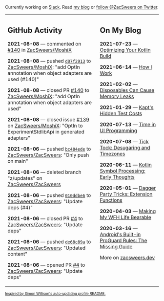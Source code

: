Currently working on [Slack](https://slack.com/). Read [my blog](https://zacsweers.dev/) or [follow @ZacSweers on Twitter](https://twitter.com/ZacSweers).

<table><tr><td valign="top" width="60%">

## GitHub Activity
<!-- githubActivity starts -->
**2021-08-08** — commented on [#140](https://github.com/ZacSweers/MoshiX/pull/140#issuecomment-894807720) in [ZacSweers/MoshiX](https://api.github.com/repos/ZacSweers/MoshiX)

**2021-08-08** — pushed [`d87f2913`](https://github.com/ZacSweers/MoshiX/commit/d87f29130b18f9c0379bd026bfd125c0730e5053) to [ZacSweers/MoshiX](https://api.github.com/repos/ZacSweers/MoshiX): "add OptIn annotation when object adapters are used (#140)"

**2021-08-08** — closed PR [#140](https://api.github.com/repos/ZacSweers/MoshiX/pulls/140) to [ZacSweers/MoshiX](https://api.github.com/repos/ZacSweers/MoshiX): "add OptIn annotation when object adapters are used"

**2021-08-08** — closed issue [#139](https://api.github.com/repos/ZacSweers/MoshiX/issues/139) on [ZacSweers/MoshiX](https://api.github.com/repos/ZacSweers/MoshiX): "OptIn to ExperimentStdlibApi in generated adapters"

**2021-08-06** — pushed [`bc484ede`](https://github.com/ZacSweers/ZacSweers/commit/bc484ede43f89bad88346f341889527dfc0655e3) to [ZacSweers/ZacSweers](https://api.github.com/repos/ZacSweers/ZacSweers): "Only push on main"

**2021-08-06** — deleted branch "z/updates" on [ZacSweers/ZacSweers](https://api.github.com/repos/ZacSweers/ZacSweers)

**2021-08-06** — pushed [`010ddbe6`](https://github.com/ZacSweers/ZacSweers/commit/010ddbe60cb2ec57db44013cde2cd0d7d14c6bc1) to [ZacSweers/ZacSweers](https://api.github.com/repos/ZacSweers/ZacSweers): "Update deps (#4)"

**2021-08-06** — closed PR [#4](https://api.github.com/repos/ZacSweers/ZacSweers/pulls/4) to [ZacSweers/ZacSweers](https://api.github.com/repos/ZacSweers/ZacSweers): "Update deps"

**2021-08-06** — pushed [`de68c89a`](https://github.com/ZacSweers/ZacSweers/commit/de68c89a72b26e68e9f7e77baf5ba0a3b1c571ea) to [ZacSweers/ZacSweers](https://api.github.com/repos/ZacSweers/ZacSweers): "Updated content"

**2021-08-06** — opened PR [#4](https://api.github.com/repos/ZacSweers/ZacSweers/pulls/4) to [ZacSweers/ZacSweers](https://api.github.com/repos/ZacSweers/ZacSweers): "Update deps"
<!-- githubActivity ends -->
</td><td valign="top" width="40%">

## On My Blog
<!-- blog starts -->
**2021-07-23** — [Optimizing Your Kotlin Build](https://www.zacsweers.dev/optimizing-your-kotlin-build/)

**2021-06-14** — [How I Work](https://www.zacsweers.dev/how-i-work/)

**2021-02-02** — [Disposables Can Cause Memory Leaks](https://www.zacsweers.dev/disposables-can-cause-memory-leaks/)

**2021-01-29** — [Kapt's Hidden Test Costs](https://www.zacsweers.dev/kapts-hidden-test-costs/)

**2020-07-13** — [Time in UI Programming](https://www.zacsweers.dev/time-in-ui/)

**2020-07-08** — [Tick Tock: Desugaring and Timezones](https://www.zacsweers.dev/ticktock-desugaring-timezones/)

**2020-06-11** — [Kotlin Symbol Processing: Early Thoughts](https://www.zacsweers.dev/kotlin-symbol-processor-early-thoughts/)

**2020-05-01** — [Dagger Party Tricks: Extension Functions](https://www.zacsweers.dev/dagger-party-tricks-extension-functions/)

**2020-04-03** — [Making My WFH Life Bearable](https://www.zacsweers.dev/making-wfh-life-bearable/)

**2020-03-16** — [Android's Built-in ProGuard Rules: The Missing Guide](https://www.zacsweers.dev/android-proguard-rules/)
<!-- blog ends -->
More on [zacsweers.dev](https://zacsweers.dev/)
</td></tr></table>

<sub><a href="https://simonwillison.net/2020/Jul/10/self-updating-profile-readme/">Inspired by Simon Willison's auto-updating profile README.</a></sub>
